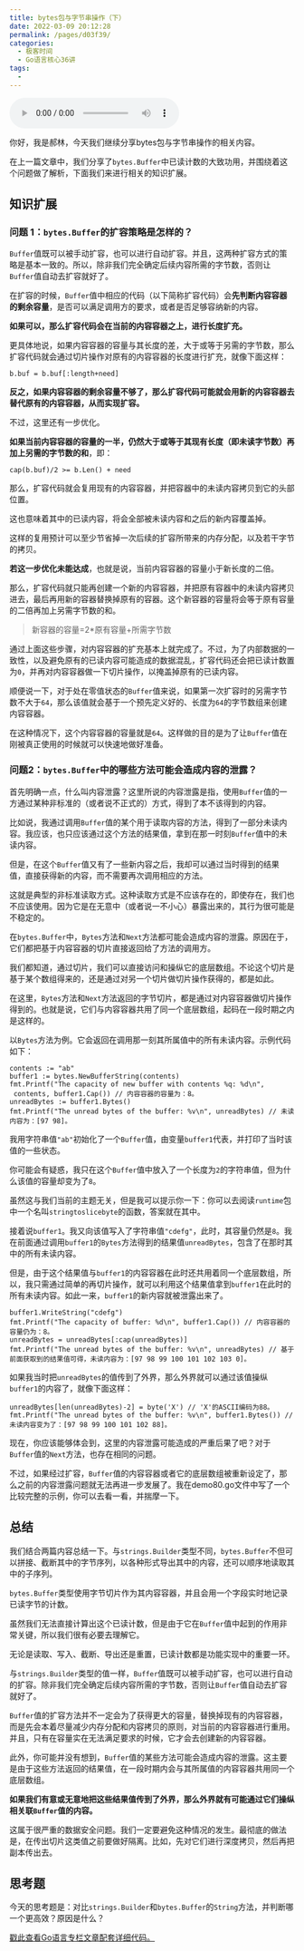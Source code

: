 ```yaml
---
title: bytes包与字节串操作（下）
date: 2022-03-09 20:12:28
permalink: /pages/d03f39/
categories:
  - 极客时间
  - Go语言核心36讲
tags:
  - 
---
```

<audio title="39.bytes包与字节串操作（下）" src="https://static001.geekbang.org/resource/audio/1f/c6/1f81df9ff385ae6e343d551f09628fc6.mp3" controls="controls"></audio> 
<p>你好，我是郝林，今天我们继续分享bytes包与字节串操作的相关内容。</p><p>在上一篇文章中，我们分享了<code>bytes.Buffer</code>中已读计数的大致功用，并围绕着这个问题做了解析，下面我们来进行相关的知识扩展。</p><h2>知识扩展</h2><h3>问题 1：<code>bytes.Buffer</code>的扩容策略是怎样的？</h3><p><code>Buffer</code>值既可以被手动扩容，也可以进行自动扩容。并且，这两种扩容方式的策略是基本一致的。所以，除非我们完全确定后续内容所需的字节数，否则让<code>Buffer</code>值自动去扩容就好了。</p><p>在扩容的时候，<code>Buffer</code>值中相应的代码（以下简称扩容代码）会<strong>先判断内容容器的剩余容量</strong>，是否可以满足调用方的要求，或者是否足够容纳新的内容。</p><p><strong>如果可以，那么扩容代码会在当前的内容容器之上，进行长度扩充。</strong></p><p>更具体地说，如果内容容器的容量与其长度的差，大于或等于另需的字节数，那么扩容代码就会通过切片操作对原有的内容容器的长度进行扩充，就像下面这样：</p><pre><code>b.buf = b.buf[:length+need]
</code></pre><p><strong>反之，如果内容容器的剩余容量不够了，那么扩容代码可能就会用新的内容容器去替代原有的内容容器，从而实现扩容。</strong></p><p>不过，这里还有一步优化。</p><p><strong>如果当前内容容器的容量的一半，仍然大于或等于其现有长度（即未读字节数）再加上另需的字节数的和</strong>，即：</p><!-- [[[read_end]]] --><pre><code>cap(b.buf)/2 &gt;= b.Len() + need
</code></pre><p>那么，扩容代码就会复用现有的内容容器，并把容器中的未读内容拷贝到它的头部位置。</p><p>这也意味着其中的已读内容，将会全部被未读内容和之后的新内容覆盖掉。</p><p>这样的复用预计可以至少节省掉一次后续的扩容所带来的内存分配，以及若干字节的拷贝。</p><p><strong>若这一步优化未能达成</strong>，也就是说，当前内容容器的容量小于新长度的二倍。</p><p>那么，扩容代码就只能再创建一个新的内容容器，并把原有容器中的未读内容拷贝进去，最后再用新的容器替换掉原有的容器。这个新容器的容量将会等于原有容量的二倍再加上另需字节数的和。</p><blockquote>
<p>新容器的容量=2*原有容量+所需字节数</p>
</blockquote><p>通过上面这些步骤，对内容容器的扩充基本上就完成了。不过，为了内部数据的一致性，以及避免原有的已读内容可能造成的数据混乱，扩容代码还会把已读计数置为<code>0</code>，并再对内容容器做一下切片操作，以掩盖掉原有的已读内容。</p><p>顺便说一下，对于处在零值状态的<code>Buffer</code>值来说，如果第一次扩容时的另需字节数不大于<code>64</code>，那么该值就会基于一个预先定义好的、长度为<code>64</code>的字节数组来创建内容容器。</p><p>在这种情况下，这个内容容器的容量就是<code>64</code>。这样做的目的是为了让<code>Buffer</code>值在刚被真正使用的时候就可以快速地做好准备。</p><h3>问题2：<code>bytes.Buffer</code>中的哪些方法可能会造成内容的泄露？</h3><p>首先明确一点，什么叫内容泄露？这里所说的内容泄露是指，使用<code>Buffer</code>值的一方通过某种非标准的（或者说不正式的）方式，得到了本不该得到的内容。</p><p>比如说，我通过调用<code>Buffer</code>值的某个用于读取内容的方法，得到了一部分未读内容。我应该，也只应该通过这个方法的结果值，拿到在那一时刻<code>Buffer</code>值中的未读内容。</p><p>但是，在这个<code>Buffer</code>值又有了一些新内容之后，我却可以通过当时得到的结果值，直接获得新的内容，而不需要再次调用相应的方法。</p><p>这就是典型的非标准读取方式。这种读取方式是不应该存在的，即使存在，我们也不应该使用。因为它是在无意中（或者说一不小心）暴露出来的，其行为很可能是不稳定的。</p><p>在<code>bytes.Buffer</code>中，<code>Bytes</code>方法和<code>Next</code>方法都可能会造成内容的泄露。原因在于，它们都把基于内容容器的切片直接返回给了方法的调用方。</p><p>我们都知道，通过切片，我们可以直接访问和操纵它的底层数组。不论这个切片是基于某个数组得来的，还是通过对另一个切片做切片操作获得的，都是如此。</p><p>在这里，<code>Bytes</code>方法和<code>Next</code>方法返回的字节切片，都是通过对内容容器做切片操作得到的。也就是说，它们与内容容器共用了同一个底层数组，起码在一段时期之内是这样的。</p><p>以<code>Bytes</code>方法为例。它会返回在调用那一刻其所属值中的所有未读内容。示例代码如下：</p><pre><code>contents := &quot;ab&quot;
buffer1 := bytes.NewBufferString(contents)
fmt.Printf(&quot;The capacity of new buffer with contents %q: %d\n&quot;,
 contents, buffer1.Cap()) // 内容容器的容量为：8。
unreadBytes := buffer1.Bytes()
fmt.Printf(&quot;The unread bytes of the buffer: %v\n&quot;, unreadBytes) // 未读内容为：[97 98]。
</code></pre><p>我用字符串值<code>"ab"</code>初始化了一个<code>Buffer</code>值，由变量<code>buffer1</code>代表，并打印了当时该值的一些状态。</p><p>你可能会有疑惑，我只在这个<code>Buffer</code>值中放入了一个长度为<code>2</code>的字符串值，但为什么该值的容量却变为了<code>8</code>。</p><p>虽然这与我们当前的主题无关，但是我可以提示你一下：你可以去阅读<code>runtime</code>包中一个名叫<code>stringtoslicebyte</code>的函数，答案就在其中。</p><p>接着说<code>buffer1</code>。我又向该值写入了字符串值<code>"cdefg"</code>，此时，其容量仍然是<code>8</code>。我在前面通过调用<code>buffer1</code>的<code>Bytes</code>方法得到的结果值<code>unreadBytes</code>，包含了在那时其中的所有未读内容。</p><p>但是，由于这个结果值与<code>buffer1</code>的内容容器在此时还共用着同一个底层数组，所以，我只需通过简单的再切片操作，就可以利用这个结果值拿到<code>buffer1</code>在此时的所有未读内容。如此一来，<code>buffer1</code>的新内容就被泄露出来了。</p><pre><code>buffer1.WriteString(&quot;cdefg&quot;)
fmt.Printf(&quot;The capacity of buffer: %d\n&quot;, buffer1.Cap()) // 内容容器的容量仍为：8。
unreadBytes = unreadBytes[:cap(unreadBytes)]
fmt.Printf(&quot;The unread bytes of the buffer: %v\n&quot;, unreadBytes) // 基于前面获取到的结果值可得，未读内容为：[97 98 99 100 101 102 103 0]。
</code></pre><p>如果我当时把<code>unreadBytes</code>的值传到了外界，那么外界就可以通过该值操纵<code>buffer1</code>的内容了，就像下面这样：</p><pre><code>unreadBytes[len(unreadBytes)-2] = byte('X') // 'X'的ASCII编码为88。
fmt.Printf(&quot;The unread bytes of the buffer: %v\n&quot;, buffer1.Bytes()) // 未读内容变为了：[97 98 99 100 101 102 88]。
</code></pre><p>现在，你应该能够体会到，这里的内容泄露可能造成的严重后果了吧？对于<code>Buffer</code>值的<code>Next</code>方法，也存在相同的问题。</p><p>不过，如果经过扩容，<code>Buffer</code>值的内容容器或者它的底层数组被重新设定了，那么之前的内容泄露问题就无法再进一步发展了。我在demo80.go文件中写了一个比较完整的示例，你可以去看一看，并揣摩一下。</p><h2>总结</h2><p>我们结合两篇内容总结一下。与<code>strings.Builder</code>类型不同，<code>bytes.Buffer</code>不但可以拼接、截断其中的字节序列，以各种形式导出其中的内容，还可以顺序地读取其中的子序列。</p><p><code>bytes.Buffer</code>类型使用字节切片作为其内容容器，并且会用一个字段实时地记录已读字节的计数。</p><p>虽然我们无法直接计算出这个已读计数，但是由于它在<code>Buffer</code>值中起到的作用非常关键，所以我们很有必要去理解它。</p><p>无论是读取、写入、截断、导出还是重置，已读计数都是功能实现中的重要一环。</p><p>与<code>strings.Builder</code>类型的值一样，<code>Buffer</code>值既可以被手动扩容，也可以进行自动的扩容。除非我们完全确定后续内容所需的字节数，否则让<code>Buffer</code>值自动去扩容就好了。</p><p><code>Buffer</code>值的扩容方法并不一定会为了获得更大的容量，替换掉现有的内容容器，而是先会本着尽量减少内存分配和内容拷贝的原则，对当前的内容容器进行重用。并且，只有在容量实在无法满足要求的时候，它才会去创建新的内容容器。</p><p>此外，你可能并没有想到，<code>Buffer</code>值的某些方法可能会造成内容的泄露。这主要是由于这些方法返回的结果值，在一段时期内会与其所属值的内容容器共用同一个底层数组。</p><p><strong>如果我们有意或无意地把这些结果值传到了外界，那么外界就有可能通过它们操纵相关联<code>Buffer</code>值的内容。</strong></p><p>这属于很严重的数据安全问题。我们一定要避免这种情况的发生。最彻底的做法是，在传出切片这类值之前要做好隔离。比如，先对它们进行深度拷贝，然后再把副本传出去。</p><h2>思考题</h2><p>今天的思考题是：对比<code>strings.Builder</code>和<code>bytes.Buffer</code>的<code>String</code>方法，并判断哪一个更高效？原因是什么？</p><p><a href="https://github.com/hyper0x/Golang_Puzzlers">戳此查看Go语言专栏文章配套详细代码。</a></p>